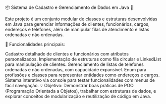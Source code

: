 📦 Sistema de Cadastro e Gerenciamento de Dados em Java 🚀

Este projeto é um conjunto modular de classes e estruturas desenvolvidas em Java para gerenciar informações de clientes, funcionários, cargos, endereços e telefones, além de manipular filas de atendimento e listas ordenadas e não ordenadas.

🔑 Funcionalidades principais:

Cadastro detalhado de clientes e funcionários com atributos personalizados.
Implementação de estruturas como fila circular e LinkedList para manipulação de clientes.
Gerenciamento de listas de telefones ordenadas e não ordenadas, com capacidade expansível.
Enum para profissões e classes para representar entidades como endereços e cargos.
Sistema interativo via console para testar funcionalidades com menus de fácil navegação.
💡 Objetivo:
Demonstrar boas práticas de POO (Programação Orientada a Objetos), trabalhar com estruturas de dados, e explorar conceitos de modularização e reutilização de código em Java.
